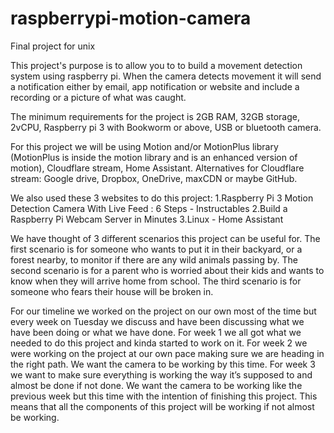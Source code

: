 # raspberrypi-motion-camera
Final project for unix

This project's purpose is to allow you to to build a movement detection system using raspberry pi. When the camera detects movement it will send a notification either by email, app notification or website and include a recording or a picture of what was caught. 

The minimum requirements for the project is 2GB RAM, 32GB storage, 2vCPU, Raspberry pi 3 with Bookworm or above, USB or bluetooth camera. 

For this project we will be using Motion and/or MotionPlus library (MotionPlus is inside the motion library and is an enhanced version of motion), Cloudflare stream, Home Assistant. Alternatives for Cloudflare stream: Google drive, Dropbox, OneDrive, maxCDN or maybe GitHub. 

We also used these 3 websites to do this project:
1.Raspberry Pi 3 Motion Detection Camera With Live Feed : 6 Steps - Instructables
2.Build a Raspberry Pi Webcam Server in Minutes
3.Linux - Home Assistant

We have thought of 3 different scenarios this project can be useful for. The first scenario is for someone who wants to put it in their backyard, or a forest nearby, to monitor if there are any wild animals passing by. The second scenario is for a parent who is worried about their kids and wants to know when they will arrive home from school. The third scenario is for someone who fears their house will be broken in.

For our timeline we worked on the project on our own most of the time but every week on Tuesday we discuss and have been discussing what we have been doing or what we have done. For week 1 we all got what we needed to do this project and kinda started to work on it. For week 2 we were working on the project at our own pace making sure we are heading in the right path. We want the camera to be working by this time.
For week 3 we want to make sure everything is working the way it’s supposed to and almost be done if not done. We want the camera to be working like the previous week but this time with the intention of finishing this project. This means that all the components of this project will be working if not almost be working. 
